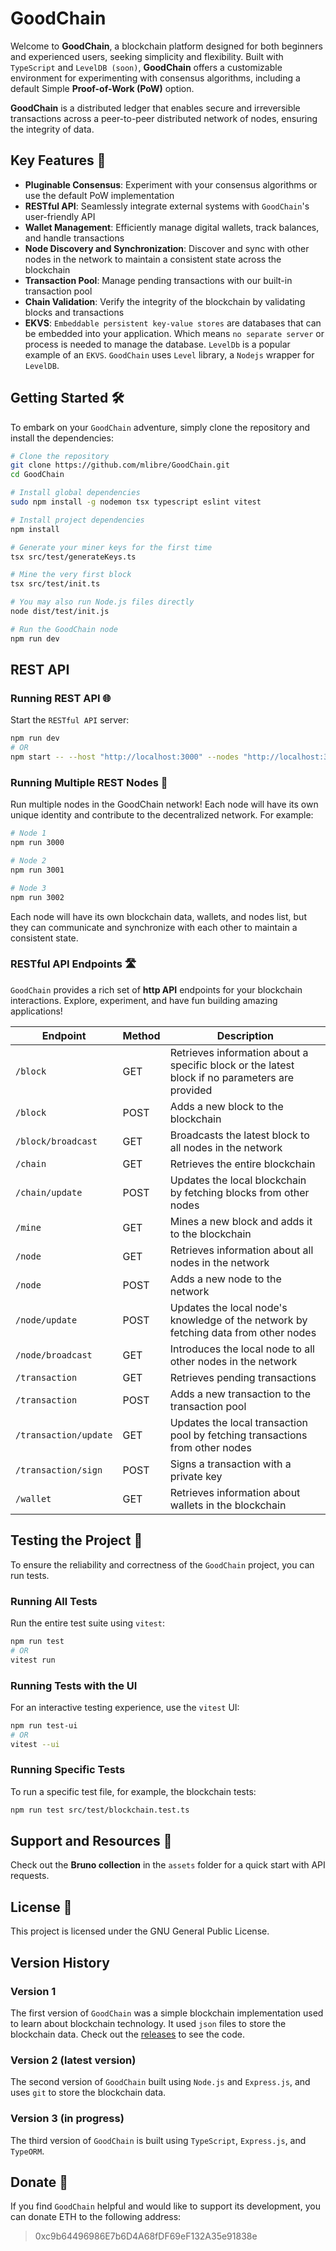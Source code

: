 # GoodChain

Welcome to **GoodChain**, a blockchain platform designed for both beginners and experienced users, seeking simplicity and flexibility. Built with `TypeScript` and `LevelDB (soon)`, **GoodChain** offers a customizable environment for experimenting with consensus algorithms, including a default Simple **Proof-of-Work (PoW)** option.

**GoodChain** is a distributed ledger that enables secure and irreversible transactions across a peer-to-peer distributed network of nodes, ensuring the integrity of data.  

## Key Features 🚀

- **Pluginable Consensus**: Experiment with your consensus algorithms or use the default PoW implementation
- **RESTful API**: Seamlessly integrate external systems with `GoodChain`'s user-friendly API
- **Wallet Management**: Efficiently manage digital wallets, track balances, and handle transactions
- **Node Discovery and Synchronization**: Discover and sync with other nodes in the network to maintain a consistent state across the blockchain
- **Transaction Pool**: Manage pending transactions with our built-in transaction pool
- **Chain Validation**: Verify the integrity of the blockchain by validating blocks and transactions
- **EKVS**: `Embeddable persistent key-value stores` are databases that can be embedded into your application. Which means `no separate server` or process is needed to manage the database. `LevelDb` is a popular example of an `EKVS`. `GoodChain` uses `Level` library, a `Nodejs` wrapper for `LevelDB`.

## Getting Started 🛠️

To embark on your `GoodChain` adventure, simply clone the repository and install the dependencies:

```bash
# Clone the repository
git clone https://github.com/mlibre/GoodChain.git
cd GoodChain

# Install global dependencies
sudo npm install -g nodemon tsx typescript eslint vitest

# Install project dependencies
npm install

# Generate your miner keys for the first time
tsx src/test/generateKeys.ts

# Mine the very first block
tsx src/test/init.ts

# You may also run Node.js files directly
node dist/test/init.js

# Run the GoodChain node
npm run dev
```

## REST API

### Running REST API 🌐

Start the `RESTful API` server:

```bash
npm run dev
# OR
npm start -- --host "http://localhost:3000" --nodes "http://localhost:3001" --dbPath "./assets/db/" --minerKeysFile "./assets/keys/miner.json" --name "GoodChain"
```

### Running Multiple REST Nodes 🌟

Run multiple nodes in the GoodChain network! Each node will have its own unique identity and contribute to the decentralized network. For example:

```bash
# Node 1
npm run 3000

# Node 2
npm run 3001

# Node 3
npm run 3002
```

Each node will have its own blockchain data, wallets, and nodes list, but they can communicate and synchronize with each other to maintain a consistent state.

### RESTful API Endpoints 🛣️

`GoodChain` provides a rich set of **http API** endpoints for your blockchain interactions. Explore, experiment, and have fun building amazing applications!

| Endpoint              | Method | Description                                                                                    |
| --------------------- | ------ | ---------------------------------------------------------------------------------------------- |
| `/block`              | GET    | Retrieves information about a specific block or the latest block if no parameters are provided |
| `/block`              | POST   | Adds a new block to the blockchain                                                             |
| `/block/broadcast`    | GET    | Broadcasts the latest block to all nodes in the network                                        |
| `/chain`              | GET    | Retrieves the entire blockchain                                                                |
| `/chain/update`       | POST   | Updates the local blockchain by fetching blocks from other nodes                               |
| `/mine`               | GET    | Mines a new block and adds it to the blockchain                                                |
| `/node`               | GET    | Retrieves information about all nodes in the network                                           |
| `/node`               | POST   | Adds a new node to the network                                                                 |
| `/node/update`        | POST   | Updates the local node's knowledge of the network by fetching data from other nodes            |
| `/node/broadcast`     | GET    | Introduces the local node to all other nodes in the network                                    |
| `/transaction`        | GET    | Retrieves pending transactions                                                                 |
| `/transaction`        | POST   | Adds a new transaction to the transaction pool                                                 |
| `/transaction/update` | GET    | Updates the local transaction pool by fetching transactions from other nodes                   |
| `/transaction/sign`   | POST   | Signs a transaction with a private key                                                         |
| `/wallet`             | GET    | Retrieves information about wallets in the blockchain                                          |

## Testing the Project 🧪

To ensure the reliability and correctness of the `GoodChain` project, you can run tests.

### Running All Tests

Run the entire test suite using `vitest`:

```bash
npm run test
# OR
vitest run
```

### Running Tests with the UI

For an interactive testing experience, use the `vitest` UI:

```bash
npm run test-ui
# OR
vitest --ui
```

### Running Specific Tests

To run a specific test file, for example, the blockchain tests:

```bash
npm run test src/test/blockchain.test.ts
```

## Support and Resources 🤝

Check out the **Bruno collection** in the `assets` folder for a quick start with API requests.

## License 📜

This project is licensed under the GNU General Public License.

## Version History

### Version 1

The first version of `GoodChain` was a simple blockchain implementation used to learn about blockchain technology. It used `json` files to store the blockchain data. Check out the [releases](https://github.com/mlibre/GoodChain/releases/tag/1.0.5) to see the code.

### Version 2 (latest version)

The second version of `GoodChain` built using `Node.js` and `Express.js`, and uses `git` to store the blockchain data.

### Version 3 (in progress)

The third version of `GoodChain` is built using `TypeScript`, `Express.js`, and `TypeORM`.

## Donate 💖

If you find `GoodChain` helpful and would like to support its development, you can donate ETH to the following address:

> 0xc9b64496986E7b6D4A68fDF69eF132A35e91838e